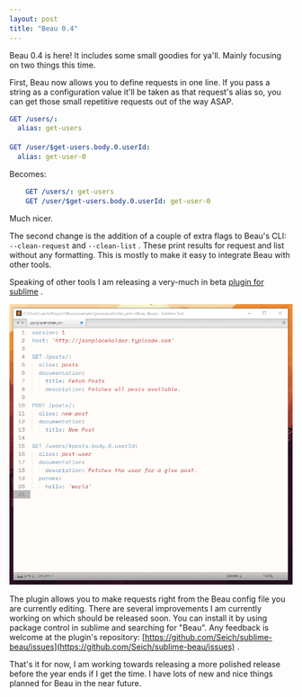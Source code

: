 ```yaml
---
layout: post
title: "Beau 0.4"
---
```


Beau 0.4 is here! It includes some small goodies for ya'll. Mainly focusing on two things this time.

First, Beau now allows you to define requests in one line. If you pass a string as a configuration value it'll be taken as that request's alias so, you can get those small repetitive requests out of the way ASAP.

``` yaml
GET /users/:
  alias: get-users

GET /user/$get-users.body.0.userId:
  alias: get-user-0
```

Becomes:

``` yaml
    GET /users/: get-users
    GET /user/$get-users.body.0.userId: get-user-0
```

Much nicer.

The second change is the addition of a couple of extra flags to Beau's CLI: `--clean-request` and `--clean-list` . These print results for request and list without any formatting. This is mostly to make it easy to integrate Beau with other tools.

Speaking of other tools I am releasing a very-much in beta [plugin for sublime](https://github.com/Seich/sublime-beau) .

![Beau for Sublime demo](https://raw.githubusercontent.com/Seich/sublime-beau/master/images/demo.gif)

The plugin allows you to make requests right from the Beau config file you are currently editing. There are several improvements I am currently working on which should be released soon. You can install it by using package control in sublime and searching for "Beau". Any feedback is welcome at the plugin's repository: [https://github.com/Seich/sublime-beau/issues](https://github.com/Seich/sublime-beau/issues) .

That's it for now, I am working towards releasing a more polished release before the year ends if I get the time. I have lots of new and nice things planned for Beau in the near future.
